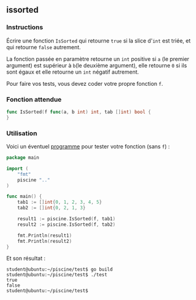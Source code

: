 ## issorted

### Instructions

Écrire une fonction `IsSorted` qui retourne `true` si la slice d'`int` est triée, et qui retourne `false` autrement.

La fonction passée en paramètre retourne un `int` positive si `a` (le premier argument) est supérieur à `b`(le deuxième argument), elle retourne `0` si ils sont égaux et elle retourne un `int` négatif autrement.

Pour faire vos tests, vous devez coder votre propre fonction `f`.

### Fonction attendue

```go
func IsSorted(f func(a, b int) int, tab []int) bool {
}
```

### Utilisation

Voici un éventuel [programme](TODO-LINK) pour tester votre fonction (sans `f`) :

```go
package main

import (
	"fmt"
	piscine ".."
)

func main() {
	tab1 := []int{0, 1, 2, 3, 4, 5}
	tab2 := []int{0, 2, 1, 3}

	result1 := piscine.IsSorted(f, tab1)
	result2 := piscine.IsSorted(f, tab2)

	fmt.Println(result1)
	fmt.Println(result2)
}
```

Et son résultat :

```console
student@ubuntu:~/piscine/test$ go build
student@ubuntu:~/piscine/test$ ./test
true
false
student@ubuntu:~/piscine/test$
```
